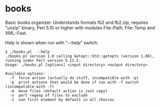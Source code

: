 books
=====

Basic books organizer. Understands formats fb2 and fb2.zip, requires "unzip" binary, Perl 5.10 or higher with modules File::Path, File::Temp and XML::Fast.

Help is shown when run with "--help" switch:

```
$ ./books.pl  --help
./books.pl version 1.0 calling Getopt::Std::getopts (version 1.06),
running under Perl version 5.12.5.
Usage: ./books.pl [options] <input directory> <output directory>

Available options:
  -f  force action (actually do stuff, incompatible with -p)
  -p  print actions that would be done if run with -f switch (incompatible with -f)
  -m  move files (default action is just copy)
  -x  perl regexp of files to exclude
  -1  use first element by default in all choices
```

